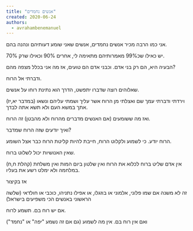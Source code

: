```yaml
---
title: "אנשים נחמדים"
created: 2020-06-24
authors: 
  - avrahambenemanuel
---
```


אני כמו הרבה מכיר אנשים נחמדים, אנשים שאני שומע דעותיהם ונהנה בהם.

יש כאילו שכ99% מאמרותיהם מתאימה לי, אחרים 90% וכאילו שרק 70%.

הבעיה היא, הם רק בני אדם. וכבני אדם הם טועים, אז מה אני בכלל מצפה מהם?

ודברתי אל הרוח.

שאלוהים רוצה שדברו יתפשט, הדרך הוא נתינת רוחו על אנשים.

(במדבר יא,יז) וירדתי ודברתי עמך שם ואצלתי מן הרוח אשר עליך ושמתי עליהם ונשאו אתך במשא העם ולא תשא אתה לבדך.

ואז מה ששומעים (אם האנשים מדברים מהרוח ולא מהבטן) זה הרוח.

ואיך יודעים שזה הרוח שמדבר?

הרוח יודע. כי לשמוע ולקלוט הרוח, חייבת להיות קליטת הרוח כבר אצל השומע.

שאין האנושיות יכול לשלוט ברוח.

(קהלת ח,ח) אין אדם שליט ברוח לכלוא את הרוח ואין שלטון ביום המות ואין משלחת במלחמה ולא ימלט רשע את בעליו.

אז בקיצור

זה לא משנה אם שמו פלוני, אלמוני או בוזגלו, או אפילו נתניהו, כוכבי או חולדאי (שלשה הראשוני באנשים הכי משפיעים בישראל)

אם יש רוח בם. תשמע לרוח.

ואם אין רוח בם. אין מה לשמוע (גם אם זה נשמע "יפה" או "נחמד")
